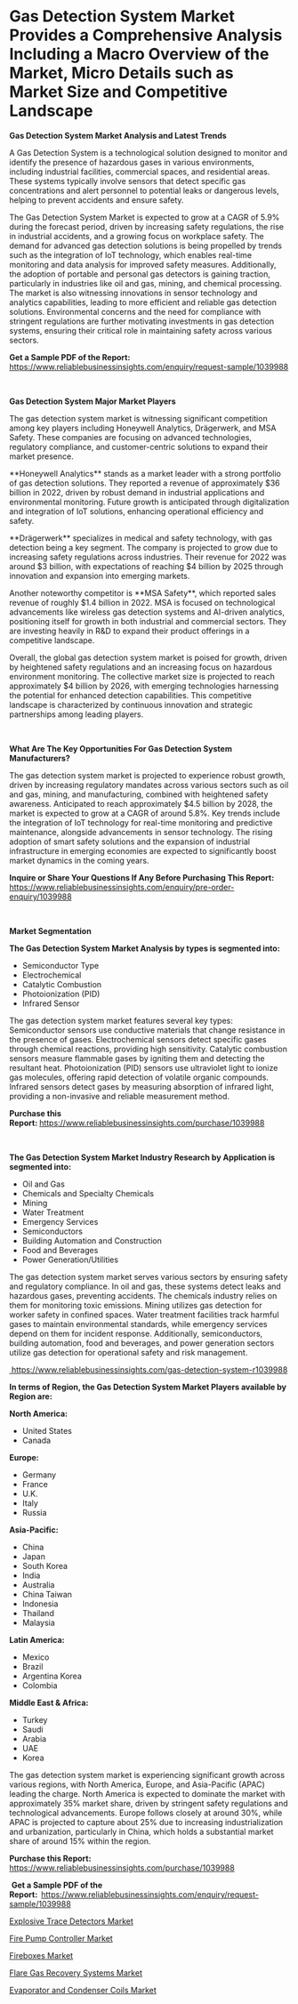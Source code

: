 <p><h1>Gas Detection System Market Provides a Comprehensive Analysis Including a Macro Overview of the Market, Micro Details such as Market Size and Competitive Landscape</h1></p><p><strong>Gas Detection System Market Analysis and Latest Trends</strong></p>
<p><p>A Gas Detection System is a technological solution designed to monitor and identify the presence of hazardous gases in various environments, including industrial facilities, commercial spaces, and residential areas. These systems typically involve sensors that detect specific gas concentrations and alert personnel to potential leaks or dangerous levels, helping to prevent accidents and ensure safety.</p><p>The Gas Detection System Market is expected to grow at a CAGR of 5.9% during the forecast period, driven by increasing safety regulations, the rise in industrial accidents, and a growing focus on workplace safety. The demand for advanced gas detection solutions is being propelled by trends such as the integration of IoT technology, which enables real-time monitoring and data analysis for improved safety measures. Additionally, the adoption of portable and personal gas detectors is gaining traction, particularly in industries like oil and gas, mining, and chemical processing. The market is also witnessing innovations in sensor technology and analytics capabilities, leading to more efficient and reliable gas detection solutions. Environmental concerns and the need for compliance with stringent regulations are further motivating investments in gas detection systems, ensuring their critical role in maintaining safety across various sectors.</p></p>
<p><strong>Get a Sample PDF of the Report:&nbsp;</strong> <a href="https://www.reliablebusinessinsights.com/enquiry/request-sample/1039988?utm_campaign=57&utm_medium=2&utm_source=Github&utm_content=ia&utm_term=16022025&utm_id=gas-detection-system">https://www.reliablebusinessinsights.com/enquiry/request-sample/1039988</a></p>
<p>&nbsp;</p>
<p><strong>Gas Detection System Major Market Players</strong></p>
<p><p>The gas detection system market is witnessing significant competition among key players including Honeywell Analytics, Drägerwerk, and MSA Safety. These companies are focusing on advanced technologies, regulatory compliance, and customer-centric solutions to expand their market presence.</p><p>**Honeywell Analytics** stands as a market leader with a strong portfolio of gas detection solutions. They reported a revenue of approximately $36 billion in 2022, driven by robust demand in industrial applications and environmental monitoring. Future growth is anticipated through digitalization and integration of IoT solutions, enhancing operational efficiency and safety.</p><p>**Drägerwerk** specializes in medical and safety technology, with gas detection being a key segment. The company is projected to grow due to increasing safety regulations across industries. Their revenue for 2022 was around $3 billion, with expectations of reaching $4 billion by 2025 through innovation and expansion into emerging markets.</p><p>Another noteworthy competitor is **MSA Safety**, which reported sales revenue of roughly $1.4 billion in 2022. MSA is focused on technological advancements like wireless gas detection systems and AI-driven analytics, positioning itself for growth in both industrial and commercial sectors. They are investing heavily in R&D to expand their product offerings in a competitive landscape.</p><p>Overall, the global gas detection system market is poised for growth, driven by heightened safety regulations and an increasing focus on hazardous environment monitoring. The collective market size is projected to reach approximately $4 billion by 2026, with emerging technologies harnessing the potential for enhanced detection capabilities. This competitive landscape is characterized by continuous innovation and strategic partnerships among leading players.</p></p>
<p>&nbsp;</p>
<p><strong>What Are The Key Opportunities For Gas Detection System Manufacturers?</strong></p>
<p><p>The gas detection system market is projected to experience robust growth, driven by increasing regulatory mandates across various sectors such as oil and gas, mining, and manufacturing, combined with heightened safety awareness. Anticipated to reach approximately $4.5 billion by 2028, the market is expected to grow at a CAGR of around 5.8%. Key trends include the integration of IoT technology for real-time monitoring and predictive maintenance, alongside advancements in sensor technology. The rising adoption of smart safety solutions and the expansion of industrial infrastructure in emerging economies are expected to significantly boost market dynamics in the coming years.</p></p>
<p><strong>Inquire or Share Your Questions If Any Before Purchasing This Report:</strong> <a href="https://www.reliablebusinessinsights.com/enquiry/pre-order-enquiry/1039988?utm_campaign=57&utm_medium=2&utm_source=Github&utm_content=ia&utm_term=16022025&utm_id=gas-detection-system">https://www.reliablebusinessinsights.com/enquiry/pre-order-enquiry/1039988</a></p>
<p>&nbsp;</p>
<p><strong>Market Segmentation</strong></p>
<p><strong>The Gas Detection System Market Analysis by types is segmented into:</strong></p>
<p><ul><li>Semiconductor Type</li><li>Electrochemical</li><li>Catalytic Combustion</li><li>Photoionization (PID)</li><li>Infrared Sensor</li></ul></p>
<p><p>The gas detection system market features several key types: Semiconductor sensors use conductive materials that change resistance in the presence of gases. Electrochemical sensors detect specific gases through chemical reactions, providing high sensitivity. Catalytic combustion sensors measure flammable gases by igniting them and detecting the resultant heat. Photoionization (PID) sensors use ultraviolet light to ionize gas molecules, offering rapid detection of volatile organic compounds. Infrared sensors detect gases by measuring absorption of infrared light, providing a non-invasive and reliable measurement method.</p></p>
<p><strong>Purchase this Report:&nbsp;</strong><a href="https://www.reliablebusinessinsights.com/purchase/1039988?utm_campaign=57&utm_medium=2&utm_source=Github&utm_content=ia&utm_term=16022025&utm_id=gas-detection-system">https://www.reliablebusinessinsights.com/purchase/1039988</a></p>
<p>&nbsp;</p>
<p><strong>The Gas Detection System Market Industry Research by Application is segmented into:</strong></p>
<p><ul><li>Oil and Gas</li><li>Chemicals and Specialty Chemicals</li><li>Mining</li><li>Water Treatment</li><li>Emergency Services</li><li>Semiconductors</li><li>Building Automation and Construction</li><li>Food and Beverages</li><li>Power Generation/Utilities</li></ul></p>
<p><p>The gas detection system market serves various sectors by ensuring safety and regulatory compliance. In oil and gas, these systems detect leaks and hazardous gases, preventing accidents. The chemicals industry relies on them for monitoring toxic emissions. Mining utilizes gas detection for worker safety in confined spaces. Water treatment facilities track harmful gases to maintain environmental standards, while emergency services depend on them for incident response. Additionally, semiconductors, building automation, food and beverages, and power generation sectors utilize gas detection for operational safety and risk management.</p></p>
<p><a href="https://www.reliablebusinessinsights.com/gas-detection-system-r1039988?utm_campaign=57&utm_medium=2&utm_source=Github&utm_content=ia&utm_term=16022025&utm_id=gas-detection-system">&nbsp;https://www.reliablebusinessinsights.com/gas-detection-system-r1039988</a></p>
<p><strong>In terms of Region, the Gas Detection System Market Players available by Region are:</strong></p>
<p>
    <p> <strong> North America: </strong>
        <ul>
            <li>United States</li>
            <li>Canada</li>
        </ul>
        </p> 
    <p> <strong> Europe: </strong>
        <ul>
            <li>Germany</li>
            <li>France</li>
            <li>U.K.</li>
            <li>Italy</li>
            <li>Russia</li>
        </ul>
        </p> 
    <p> <strong> Asia-Pacific: </strong>
        <ul>
            <li>China</li>
            <li>Japan</li>
            <li>South Korea</li>
            <li>India</li>
            <li>Australia</li>
            <li>China Taiwan</li>
            <li>Indonesia</li>
            <li>Thailand</li>
            <li>Malaysia</li>
        </ul>
        </p> 
    <p> <strong> Latin America: </strong>
        <ul>
            <li>Mexico</li>
            <li>Brazil</li>
            <li>Argentina Korea</li>
            <li>Colombia</li>
        </ul>
        </p> 
    <p> <strong> Middle East & Africa: </strong>
        <ul>
            <li>Turkey</li>
            <li>Saudi</li>
            <li>Arabia</li>
            <li>UAE</li>
            <li>Korea</li>
        </ul>
    </p>
    </p>
<p><p>The gas detection system market is experiencing significant growth across various regions, with North America, Europe, and Asia-Pacific (APAC) leading the charge. North America is expected to dominate the market with approximately 35% market share, driven by stringent safety regulations and technological advancements. Europe follows closely at around 30%, while APAC is projected to capture about 25% due to increasing industrialization and urbanization, particularly in China, which holds a substantial market share of around 15% within the region.</p></p>
<p><strong>Purchase this Report: </strong><a href="https://www.reliablebusinessinsights.com/purchase/1039988?utm_campaign=57&utm_medium=2&utm_source=Github&utm_content=ia&utm_term=16022025&utm_id=gas-detection-system">https://www.reliablebusinessinsights.com/purchase/1039988</a></p>
<p>&nbsp;<strong>Get a Sample PDF of the Report:&nbsp;&nbsp;</strong><a href="https://www.reliablebusinessinsights.com/enquiry/request-sample/1039988?utm_campaign=57&utm_medium=2&utm_source=Github&utm_content=ia&utm_term=16022025&utm_id=gas-detection-system">https://www.reliablebusinessinsights.com/enquiry/request-sample/1039988</a></p>
<p><strong></strong></p>
<p><p><a href="https://github.com/jandedaboy1/Market-Research-Report-List-1/blob/main/explosive-trace-detectors-market.md?utm_campaign=57&utm_medium=2&utm_source=Github&utm_content=ia&utm_term=16022025&utm_id=gas-detection-system">Explosive Trace Detectors Market</a></p><p><a href="https://github.com/akermigarib/Market-Research-Report-List-1/blob/main/fire-pump-controller-market.md?utm_campaign=57&utm_medium=2&utm_source=Github&utm_content=ia&utm_term=16022025&utm_id=gas-detection-system">Fire Pump Controller Market</a></p><p><a href="https://github.com/dushornerfe/Market-Research-Report-List-1/blob/main/fireboxes-market.md?utm_campaign=57&utm_medium=2&utm_source=Github&utm_content=ia&utm_term=16022025&utm_id=gas-detection-system">Fireboxes Market</a></p><p><a href="https://github.com/theriiawande/Market-Research-Report-List-1/blob/main/flare-gas-recovery-systems-market.md?utm_campaign=57&utm_medium=2&utm_source=Github&utm_content=ia&utm_term=16022025&utm_id=gas-detection-system">Flare Gas Recovery Systems Market</a></p><p><a href="https://github.com/djarixneoza/Market-Research-Report-List-1/blob/main/evaporator-and-condenser-coils-market.md?utm_campaign=57&utm_medium=2&utm_source=Github&utm_content=ia&utm_term=16022025&utm_id=gas-detection-system">Evaporator and Condenser Coils Market</a></p></p>